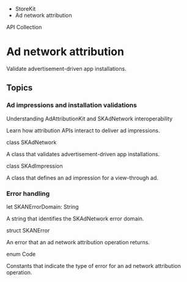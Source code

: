 

- StoreKit
-  Ad network attribution 

API Collection

# Ad network attribution

Validate advertisement-driven app installations.

## Topics

### Ad impressions and installation validations

Understanding AdAttributionKit and SKAdNetwork interoperability

Learn how attribution APIs interact to deliver ad impressions.

class SKAdNetwork

A class that validates advertisement-driven app installations.

class SKAdImpression

A class that defines an ad impression for a view-through ad.

### Error handling

let SKANErrorDomain: String

A string that identifies the SKAdNetwork error domain.

struct SKANError

An error that an ad network attribution operation returns.

enum Code

Constants that indicate the type of error for an ad network attribution operation.

